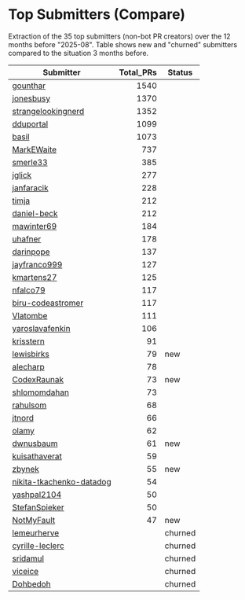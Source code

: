 # Top Submitters (Compare)

Extraction of the 35 top submitters (non-bot PR creators) 
over the 12 months before "2025-08".
Table shows new and "churned" submitters compared 
to the situation 3 months before.


| Submitter                | Total_PRs | Status  |
| ------------------------ | --------: | ------- |
| [gounthar](plot/gounthar.png) |      1540 |         |
| [jonesbusy](plot/jonesbusy.png) |      1370 |         |
| [strangelookingnerd](plot/strangelookingnerd.png) |      1352 |         |
| [dduportal](plot/dduportal.png) |      1099 |         |
| [basil](plot/basil.png) |      1073 |         |
| [MarkEWaite](plot/MarkEWaite.png) |       737 |         |
| [smerle33](plot/smerle33.png) |       385 |         |
| [jglick](plot/jglick.png) |       277 |         |
| [janfaracik](plot/janfaracik.png) |       228 |         |
| [timja](plot/timja.png) |       212 |         |
| [daniel-beck](plot/daniel-beck.png) |       212 |         |
| [mawinter69](plot/mawinter69.png) |       184 |         |
| [uhafner](plot/uhafner.png) |       178 |         |
| [darinpope](plot/darinpope.png) |       137 |         |
| [jayfranco999](plot/jayfranco999.png) |       127 |         |
| [kmartens27](plot/kmartens27.png) |       125 |         |
| [nfalco79](plot/nfalco79.png) |       117 |         |
| [biru-codeastromer](plot/biru-codeastromer.png) |       117 |         |
| [Vlatombe](plot/Vlatombe.png) |       111 |         |
| [yaroslavafenkin](plot/yaroslavafenkin.png) |       106 |         |
| [krisstern](plot/krisstern.png) |        91 |         |
| [lewisbirks](plot/lewisbirks.png) |        79 | new     |
| [alecharp](plot/alecharp.png) |        78 |         |
| [CodexRaunak](plot/CodexRaunak.png) |        73 | new     |
| [shlomomdahan](plot/shlomomdahan.png) |        73 |         |
| [rahulsom](plot/rahulsom.png) |        68 |         |
| [jtnord](plot/jtnord.png) |        66 |         |
| [olamy](plot/olamy.png) |        62 |         |
| [dwnusbaum](plot/dwnusbaum.png) |        61 | new     |
| [kuisathaverat](plot/kuisathaverat.png) |        59 |         |
| [zbynek](plot/zbynek.png) |        55 | new     |
| [nikita-tkachenko-datadog](plot/nikita-tkachenko-datadog.png) |        54 |         |
| [yashpal2104](plot/yashpal2104.png) |        50 |         |
| [StefanSpieker](plot/StefanSpieker.png) |        50 |         |
| [NotMyFault](plot/NotMyFault.png) |        47 | new     |
| [lemeurherve](plot/lemeurherve.png) |           | churned |
| [cyrille-leclerc](plot/cyrille-leclerc.png) |           | churned |
| [sridamul](plot/sridamul.png) |           | churned |
| [viceice](plot/viceice.png) |           | churned |
| [Dohbedoh](plot/Dohbedoh.png) |           | churned |

